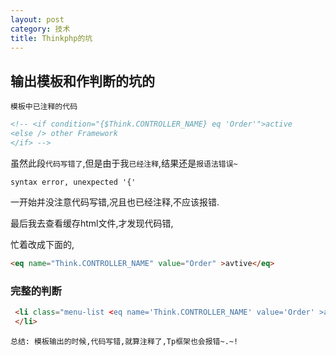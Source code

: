 ```yaml
---
layout: post
category: 技术
title: Thinkphp的坑
---
```


## 输出模板和作判断的坑的


`模板中已注释的代码`
```html
<!-- <if condition="{$Think.CONTROLLER_NAME} eq 'Order'">active
<else /> other Framework
</if> -->
```
虽然此段`代码写错了`,但是由于我`已经注释`,结果还是`报语法错误~`

`syntax error, unexpected '{'`

一开始并没注意代码写错,况且也已经注释,不应该报错.

最后我去查看缓存html文件,才发现代码错,

忙着改成下面的,
```html
<eq name="Think.CONTROLLER_NAME" value="Order" >avtive</eq>
```


### 完整的判断
```html
 <li class="menu-list <eq name='Think.CONTROLLER_NAME' value='Order' >active</eq> ">
 </li>
```


`总结: 模板输出的时候,代码写错,就算注释了,Tp框架也会报错~.~!`
